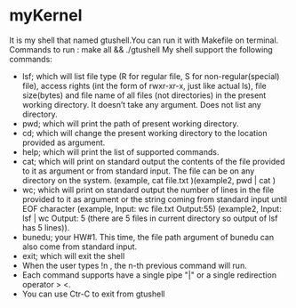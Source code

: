 # myKernel
It is my shell that named gtushell.You can run it with Makefile on terminal.
Commands to run : make all && ./gtushell
My shell support the following commands:
- lsf; which will list file type (R for regular file, S for non-regular(special) file), access rights (int the
form of rwxr-xr-x, just like actual ls), file size(bytes) and file name of all files (not directories) in
the present working directory. It doesn’t take any argument. Does not list any directory.
- pwd; which will print the path of present working directory.
- cd; which will change the present working directory to the location provided as argument.
- help; which will print the list of supported commands.
- cat; which will print on standard output the contents of the file provided to it as argument or from
standard input. The file can be on any directory on the system. (example, cat file.txt )(example2,
pwd | cat )
- wc; which will print on standard output the number of lines in the file provided to it as argument
or the string coming from standard input until EOF character (example, Input: wc file.txt Output:55)
(example2, Input: lsf | wc Output: 5 (there are 5 files in current directory so output of lsf has 5
lines)).
- bunedu; your HW#1. This time, the file path argument of bunedu can also come from standard
input.
- exit; which will exit the shell
- When the user types !n , the n-th previous command will run.
- Each command supports have a single pipe "|" or a single redirection operator > <.
- You can use Ctr-C to exit from gtushell
